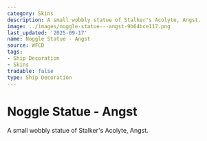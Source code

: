 ```yaml
---
category: Skins
description: A small wobbly statue of Stalker's Acolyte, Angst.
image: ../images/noggle-statue---angst-9b64bce117.png
last_updated: '2025-09-17'
name: Noggle Statue - Angst
source: WFCD
tags:
- Ship Decoration
- Skins
tradable: false
type: Ship Decoration
---
```


# Noggle Statue - Angst

A small wobbly statue of Stalker's Acolyte, Angst.

